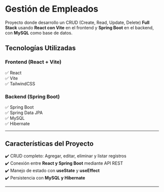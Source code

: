 
# Gestión de Empleados  

Proyecto donde desarrollo un CRUD (Create, Read, Update, Delete) **Full Stack** usando **React con Vite** en el frontend y **Spring Boot** en el backend, con **MySQL** como base de datos.  

##  Tecnologías Utilizadas  

###  **Frontend (React + Vite)**  
✅ React  
✅ Vite  
✅ TailwindCSS

###  **Backend (Spring Boot)**  
✅ Spring Boot  
✅ Spring Data JPA  
✅ MySQL  
✅ Hibernate 

---

##  **Características del Proyecto**  
✔️ CRUD completo: Agregar, editar, eliminar y listar registros   
✔️ Conexión entre **React y Spring Boot** mediante API REST   
✔️ Manejo de estado con **useState** y **useEffect**  
✔️ Persistencia con **MySQL y Hibernate**    


---




